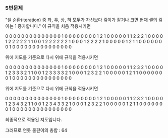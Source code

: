 ### 5번문제
"셀 순환(iteration) 중 좌, 우, 상, 하 모두가 자신보다 깊이가 같거나 크면 현재
셀의 깊이는 1 증가합니다." 이 규칙을 처음 적용시키면 

0 0 0 0 0 0 0 0 0 0
0 0 0 0 1 0 0 0 0 0
0 0 0 1 2 1 0 0 0 0
0 1 1 2 2 2 1 0 0 0
0 1 2 2 2 2 2 1 1 0
0 1 2 2 2 2 2 2 1 0
0 0 1 2 2 2 2 1 0 0
0 0 0 1 2 1 1 0 0 0
0 0 0 0 1 0 0 0 0 0
0 0 0 0 0 0 0 0 0 0

위에 지도를 기준으로 다시 위에 규칙을 적용시키면

0 0 0 0 0 0 0 0 0 0
0 0 0 0 1 0 0 0 0 0
0 0 0 1 2 1 0 0 0 0
0 1 1 2 3 2 1 0 0 0
0 1 2 3 3 3 2 1 1 0
0 1 2 3 3 3 3 2 1 0
0 0 1 2 3 2 2 1 0 0
0 0 0 1 2 1 1 0 0 0
0 0 0 0 1 0 0 0 0 0
0 0 0 0 0 0 0 0 0 0

위에 지도를 기준으로 다시 위에 규칙을 적용시키면

0 0 0 0 0 0 0 0 0 0
0 0 0 0 1 0 0 0 0 0
0 0 0 1 2 1 0 0 0 0
0 1 1 2 3 2 1 0 0 0
0 1 2 3 4 3 2 1 1 0
0 1 2 3 4 3 3 2 1 0
0 0 1 2 3 2 2 1 0 0
0 0 0 1 2 1 1 0 0 0
0 0 0 0 1 0 0 0 0 0
0 0 0 0 0 0 0 0 0 0

최종적으로 적용된 지도입니다.

그러므로
연못 물깊이의 총합 : 64

<!--
**minsu92/minsu92** is a ✨ _special_ ✨ repository because its `README.md` (this file) appears on your GitHub profile.

Here are some ideas to get you started:

- 🔭 I’m currently working on ...
- 🌱 I’m currently learning ...
- 👯 I’m looking to collaborate on ...
- 🤔 I’m looking for help with ...
- 💬 Ask me about ...
- 📫 How to reach me: ...
- 😄 Pronouns: ...
- ⚡ Fun fact: ...
-->
